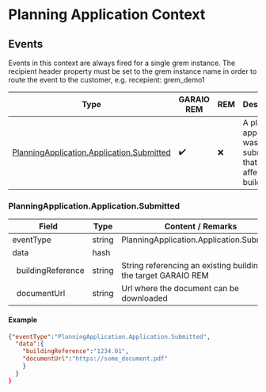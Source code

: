 # Planning Application Context

## Events

Events in this context are always fired for a single grem instance. The recipient header property must be set to the grem instance name in order to route the event to the customer, e.g. recepient: grem_demo1

Type | GARAIO REM | REM | Description
---|---|---|---
[PlanningApplication.Application.Submitted](#planningapplicationapplicationsubmitted) | :heavy_check_mark: | :x: | A planning application was submitted that may affect a building

### PlanningApplication.Application.Submitted

Field | Type | Content / Remarks
---|---|---
eventType | string | PlanningApplication.Application.Submitted
data | hash |
&nbsp;&nbsp;buildingReference | string | String referencing an existing building in the target GARAIO REM |
&nbsp;&nbsp;documentUrl | string | Url where the document can be downloaded |

#### Example

```json
{"eventType":"PlanningApplication.Application.Submitted",
  "data":{
    "buildingReference":"1234.01",
    "documentUrl":"https://some_document.pdf"
    }
  }
}
```

